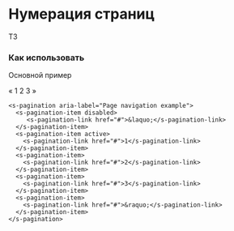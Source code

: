 # Нумерация страниц

ТЗ

### Как использовать
Основной пример

<s-pagination aria-label="Page navigation example">
  <s-pagination-item disabled>
     <s-pagination-link href="#">&laquo;</s-pagination-link>
  </s-pagination-item>
  <s-pagination-item active>
    <s-pagination-link href="#">1</s-pagination-link>
  </s-pagination-item>
  <s-pagination-item>
    <s-pagination-link href="#">2</s-pagination-link>
  </s-pagination-item>
  <s-pagination-item>
    <s-pagination-link href="#">3</s-pagination-link>
  </s-pagination-item>
  <s-pagination-item>
    <s-pagination-link href="#">&raquo;</s-pagination-link>
  </s-pagination-item>
</s-pagination>

``` vue
<s-pagination aria-label="Page navigation example">
  <s-pagination-item disabled>
     <s-pagination-link href="#">&laquo;</s-pagination-link>
  </s-pagination-item>
  <s-pagination-item active>
    <s-pagination-link href="#">1</s-pagination-link>
  </s-pagination-item>
  <s-pagination-item>
    <s-pagination-link href="#">2</s-pagination-link>
  </s-pagination-item>
  <s-pagination-item>
    <s-pagination-link href="#">3</s-pagination-link>
  </s-pagination-item>
  <s-pagination-item>
    <s-pagination-link href="#">&raquo;</s-pagination-link>
  </s-pagination-item>
</s-pagination>

```
